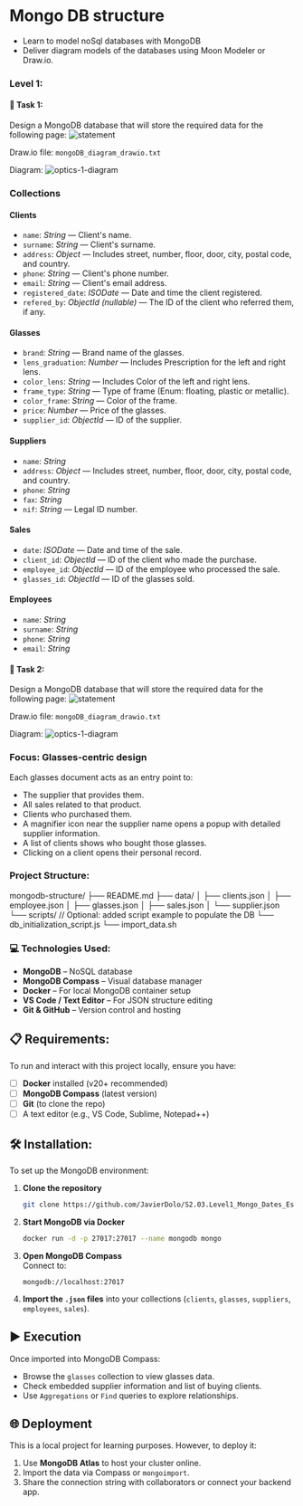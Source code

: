 # Mongo DB structure
- Learn to model noSql databases with MongoDB
- Deliver diagram models of the databases using Moon Modeler or Draw.io.

### Level 1:

#### 📄 Task 1:

Design a MongoDB database that will store the required data for the following page:
![statement](mongodb_task.png)

Draw.io file: `mongoDB_diagram_drawio.txt`

Diagram:
![optics-1-diagram](BottleButtOptics_diagram_drawio.png)

### Collections

#### Clients
- `name`: *String* — Client's name.
- `surname`: *String* — Client's surname.
- `address`: *Object* — Includes street, number, floor, door, city, postal code, and country.
- `phone`: *String* — Client's phone number.
- `email`: *String* — Client's email address.
- `registered_date`: *ISODate* — Date and time the client registered.
- `refered_by`: *ObjectId (nullable)* — The ID of the client who referred them, if any.

#### Glasses
- `brand`: *String* — Brand name of the glasses.
- `lens_graduation`: *Number* — Includes Prescription for the left and right lens.
- `color_lens`: *String* — Includes Color of the left and right lens.
- `frame_type`: *String* — Type of frame (Enum: floating, plastic or metallic).
- `color_frame`: *String* — Color of the frame.
- `price`: *Number* — Price of the glasses.
- `supplier_id`: *ObjectId* — ID of the supplier.

#### Suppliers
- `name`: *String*
- `address`: *Object* — Includes street, number, floor, door, city, postal code, and country.
- `phone`: *String*
- `fax`: *String*
- `nif`: *String* — Legal ID number.

#### Sales
- `date`: *ISODate* — Date and time of the sale.
- `client_id`: *ObjectId* — ID of the client who made the purchase.
- `employee_id`: *ObjectId* — ID of the employee who processed the sale.
- `glasses_id`: *ObjectId* — ID of the glasses sold.

#### Employees
- `name`: *String*
- `surname`: *String*
- `phone`: *String*
- `email`: *String*

#### 📄 Task 2:
Design a MongoDB database that will store the required data for the following page:
![statement](mongodb_task.png)

Draw.io file: `mongoDB_diagram_drawio.txt`

Diagram:
![optics-1-diagram](BottleButtOptics_diagram_drawio.png)

### Focus: Glasses-centric design

Each glasses document acts as an entry point to:
- The supplier that provides them.
- All sales related to that product.
- Clients who purchased them.
- A magnifier icon near the supplier name opens a popup with detailed supplier information.
- A list of clients shows who bought those glasses.
- Clicking on a client opens their personal record.


### Project Structure:
mongodb-structure/
├── README.md
├── data/
│   ├── clients.json
│   ├── employee.json
│   ├── glasses.json
│   ├── sales.json
│   └── supplier.json
└── scripts/              // Optional: added script example to populate the DB
    └── db_initialization_script.js
    └── import_data.sh 

### 💻 Technologies Used:

- **MongoDB** – NoSQL database
- **MongoDB Compass** – Visual database manager
- **Docker** – For local MongoDB container setup
- **VS Code / Text Editor** – For JSON structure editing
- **Git & GitHub** – Version control and hosting

## 📋 Requirements:

To run and interact with this project locally, ensure you have:

- [ ] **Docker** installed (v20+ recommended)
- [ ] **MongoDB Compass** (latest version)
- [ ] **Git** (to clone the repo)
- [ ] A text editor (e.g., VS Code, Sublime, Notepad++)

## 🛠️ Installation:

To set up the MongoDB environment:

1. **Clone the repository**  
   ```bash
   git clone https://github.com/JavierDolo/S2.03.Level1_Mongo_Dates_Estrucuture.git
   
   ```

2. **Start MongoDB via Docker**  
   ```bash
   docker run -d -p 27017:27017 --name mongodb mongo
   ```

3. **Open MongoDB Compass**  
   Connect to:
   ```
   mongodb://localhost:27017
   ```

4. **Import the `.json` files** into your collections (`clients`, `glasses`, `suppliers`, `employees`, `sales`).

## ▶️ Execution

Once imported into MongoDB Compass:

- Browse the `glasses` collection to view glasses data.
- Check embedded supplier information and list of buying clients.
- Use `Aggregations` or `Find` queries to explore relationships.

## 🌐 Deployment

This is a local project for learning purposes. However, to deploy it:

1. Use **MongoDB Atlas** to host your cluster online.
2. Import the data via Compass or `mongoimport`.
3. Share the connection string with collaborators or connect your backend app.
